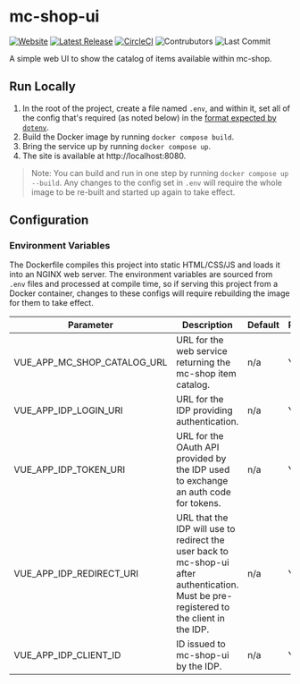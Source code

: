 # mc-shop-ui
[![Website](https://img.shields.io/website?url=http%3A%2F%2Fshop.craftonomy.net)](http://shop.craftonomy.net)
[![Latest Release](https://img.shields.io/github/v/release/Ubunfu/mc-shop-ui)](https://github.com/Ubunfu/mc-shop-ui/releases)
[![CircleCI](https://img.shields.io/circleci/build/github/Ubunfu/mc-shop-ui?logo=circleci)](https://app.circleci.com/pipelines/github/Ubunfu/mc-shop-ui)
![Contrubutors](https://img.shields.io/github/contributors/Ubunfu/mc-shop-ui?color=blue)
![Last Commit](https://img.shields.io/github/last-commit/Ubunfu/mc-shop-ui)

A simple web UI to show the catalog of items available within mc-shop.

## Run Locally

1. In the root of the project, create a file named `.env`, and within it, set all of the config that's required (as 
noted below) in the [format expected by `dotenv`](https://www.dotenv.org/env). 
2. Build the Docker image by running `docker compose build`.
3. Bring the service up by running `docker compose up`.
4. The site is available at http://localhost:8080.

> Note: You can build and run in one step by running `docker compose up --build`. Any changes to the config set in 
> `.env` will require the whole image to be re-built and started up again to take effect.

## Configuration

### Environment Variables

The Dockerfile compiles this project into static HTML/CSS/JS and loads it into an NGINX web server.  The environment 
variables are sourced from `.env` files and processed at compile time, so if serving this project from a Docker container, changes to these configs
will require rebuilding the image for them to take effect.    

| Parameter                   | Description                                                                                                                                | Default   | Required? |
|-----------------------------|--------------------------------------------------------------------------------------------------------------------------------------------|-----------|-----------|
| VUE_APP_MC_SHOP_CATALOG_URL | URL for the web service returning the mc-shop item catalog.                                                                                | n/a       | Yes       |
| VUE_APP_IDP_LOGIN_URI       | URL for the IDP providing authentication.                                                                                                  | n/a       | Yes       |
| VUE_APP_IDP_TOKEN_URI       | URL for the OAuth API provided by the IDP used to exchange an auth code for tokens.                                                        | n/a       | Yes       |
| VUE_APP_IDP_REDIRECT_URI    | URL that the IDP will use to redirect the user back to mc-shop-ui after authentication.  Must be pre-registered to the client in the IDP.  | n/a       | Yes       |
| VUE_APP_IDP_CLIENT_ID       | ID issued to mc-shop-ui by the IDP.                                                                                                        | n/a       | Yes       |